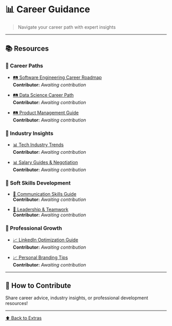 # 📊 Career Guidance

> Navigate your career path with expert insights

---

## 📚 Resources

### 🎯 Career Paths
- [🛤️ Software Engineering Career Roadmap](https://drive.google.com/...)  
  **Contributor:** *Awaiting contribution*

- [🛤️ Data Science Career Path](https://drive.google.com/...)  
  **Contributor:** *Awaiting contribution*

- [🛤️ Product Management Guide](https://drive.google.com/...)  
  **Contributor:** *Awaiting contribution*

### 💼 Industry Insights
- [📊 Tech Industry Trends](https://drive.google.com/...)  
  **Contributor:** *Awaiting contribution*

- [📊 Salary Guides & Negotiation](https://drive.google.com/...)  
  **Contributor:** *Awaiting contribution*

### 🧠 Soft Skills Development
- [📖 Communication Skills Guide](https://drive.google.com/...)  
  **Contributor:** *Awaiting contribution*

- [📖 Leadership & Teamwork](https://drive.google.com/...)  
  **Contributor:** *Awaiting contribution*

### 🚀 Professional Growth
- [📈 LinkedIn Optimization Guide](https://drive.google.com/...)  
  **Contributor:** *Awaiting contribution*

- [📈 Personal Branding Tips](https://drive.google.com/...)  
  **Contributor:** *Awaiting contribution*

---

## 🤝 How to Contribute

Share career advice, industry insights, or professional development resources!

---

[⬆️ Back to Extras](../README.md)
